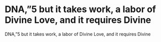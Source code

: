 # DNA,”5  but it takes work, a labor of Divine Love, and it requires Divine

DNA,”5  but it takes work, a labor of Divine Love, and it requires Divine